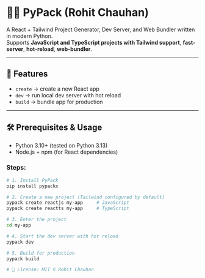 # 🐍🔥 PyPack (Rohit Chauhan)

A React + Tailwind Project Generator, Dev Server, and Web Bundler written in modern Python.  
Supports **JavaScript and TypeScript projects with Tailwind support**, **fast-server**, **hot-reload**, **web-bundler**.  

---

## 🚀 Features
- `create` → create a new React app  
- `dev` → run local dev server with hot reload  
- `build` → bundle app for production  

---

## 🛠 Prerequisites & Usage

- Python 3.10+ (tested on Python 3.13)  
- Node.js + npm (for React dependencies) 

### Steps:

```bash
# 1. Install PyPack
pip install pypackx

# 2. Create a new project (Tailwind configured by default)
pypack create reactjs my-app     # JavaScript
pypack create reactts my-app     # TypeScript

# 3. Enter the project
cd my-app

# 4. Start the dev server with hot reload
pypack dev

# 5. Build for production
pypack build

# 📜 License: MIT © Rohit Chauhan
